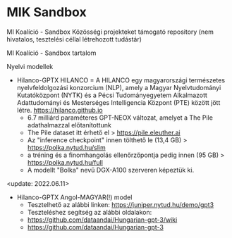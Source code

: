 # MIK Sandbox
MI Koalíció - Sandbox
Közösségi projekteket támogató repository
(nem hivatalos, tesztelési céllal létrehozott tudástár)


MI Koalíció - Sandbox tartalom

Nyelvi modellek
- Hilanco-GPTX
HILANCO = A HILANCO egy magyarországi természetes nyelvfeldolgozási konzorcium (NLP), amely a Magyar Nyelvtudományi Kutatóközpont (NYTK) és a Pécsi Tudományegyetem Alkalmazott Adattudományi és Mesterséges Intelligencia Központ (PTE) között jött létre.
https://hilanco.github.io 
   - 6.7 milliárd paraméteres GPT-NEOX változat, amelyet a The Pile adathalmazzal előtanítottunk
   - The Pile dataset itt érhető el > https://pile.eleuther.ai
   - Az "inference checkpoint" innen tölthető le (13,4 GB) > https://polka.nytud.hu/slim
   - a tréning és a finomhangolás ellenőrzőpontja pedig innen (95 GB) > https://polka.nytud.hu/full
   - A modellt "Bolka" nevű DGX-A100 szerveren képeztük ki.

<update: 2022.06.11>
- Hilanco-GPTX Angol-MAGYAR(!) model
   - Tesztelhető az alábbi linken: https://juniper.nytud.hu/demo/gpt3
   - Teszteléshez segítség az alábbi oldalakon:
    - https://github.com/dataandai/Hungarian-gpt-3/wiki
    - https://github.com/dataandai/Hungarian-gpt-3
